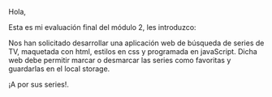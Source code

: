 Hola,

Esta es mi evaluación final del módulo 2, les introduzco:

Nos han solicitado desarrollar una aplicación web de búsqueda de series de TV, maquetada con html, estilos en css y programada en javaScript.
Dicha web debe permitir marcar o desmarcar las series como favoritas y guardarlas en el local storage.

¡A por sus series!.




